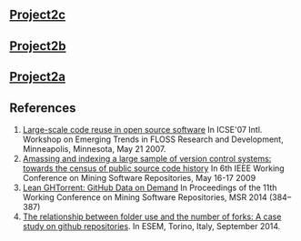 [Project2c](https://github.com/fdac/Project2/blob/master/README2c.md)
-----------

[Project2b](https://github.com/fdac/Project2/blob/master/README2b.md)
-----------

[Project2a](https://github.com/fdac/Project2/blob/master/README2a.md)
-----------

References
----------
1. [Large-scale code reuse in open source software](https://github.com/fdac/Project2/blob/master/floss.pdf)
   In ICSE'07 Intl. Workshop on Emerging Trends in FLOSS Research
   and Development, Minneapolis, Minnesota, May 21 2007.
1. [Amassing and indexing a large sample of version control systems: towards the census of public source code history](https://github.com/fdac/Project2/blob/master/MSR2009_0113_mockus_audris.pdf)
   In 6th IEEE Working Conference on Mining Software Repositories,
   May 16-17 2009
1. [Lean GHTorrent: GitHub Data on Demand](https://github.com/fdac/Project2/blob/master/p384-gousios.pdf)
   In Proceedings of the 11th Working Conference on Mining Software
   Repositories, MSR 2014 (384–387)
1. [The relationship between folder use and the number of forks: A case study on github repositories](https://github.com/fdac/Project2/blob/master/folder-short.pdf). In
   ESEM, Torino, Italy, September 2014.
